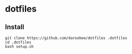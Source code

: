 dotfiles
========

Install
-------

```
git clone https://github.com/darookee/dotfiles .dotfiles
cd .dotfiles
bash setup.sh
```
